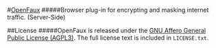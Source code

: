 #[OpenFaux](https://openfaux.org)
#####Browser plug-in for encrypting and masking internet traffic. (Server-Side)

##License
#####OpenFaux is released under the [GNU Affero General Public License (AGPL3)](https://www.gnu.org/licenses/agpl-3.0.html).
The full license text is included in `LICENSE.txt`.
